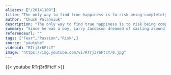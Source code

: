 ```yaml
---
aliases: ["/20141109"]
title: "The only way to find true happiness is to risk being completely cut open."
author: "Chuck Palahniuk"
description: "The only way to find true happiness is to risk being completely cut open. - Chuck Palahniuk quotes from GetInspired365.com"
summary: "Since he was a boy, Larry Jacobson dreamed of sailing around the world. He's one of the few who have actually completed such an daunting journey. During the odyssey he learned how to deal with fear--lots of it. After six years, 40,000 miles and 40 countries, he discovered that passion for making his dream come true enabled him to overcome any of his fears."
referenceurl: ""
tags: ["Fear","Passion","Risk",]
source: "youtube"
videoid: "RTrj3r6FtcY"
image: "https://img.youtube.com/vi/RTrj3r6FtcY/0.jpg"
---
```


{{< youtube RTrj3r6FtcY >}}
